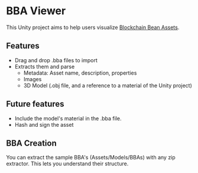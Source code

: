 # BBA Viewer

This Unity project aims to help users visualize [Blockchain Bean Assets](https://medium.com/b2expand/bba-blockchain-bean-assets-2eb3b6b34812).

## Features
* Drag and drop .bba files to import
* Extracts them and parse
	* Metadata: Asset name, description, properties
	* Images
	* 3D Model (.obj file, and a reference to a material of the Unity project)

## Future features
* Include the model's material in the .bba file.
* Hash and sign the asset

## BBA Creation
You can extract the sample BBA's (Assets/Models/BBAs) with any zip extractor. This lets you understand their structure.
